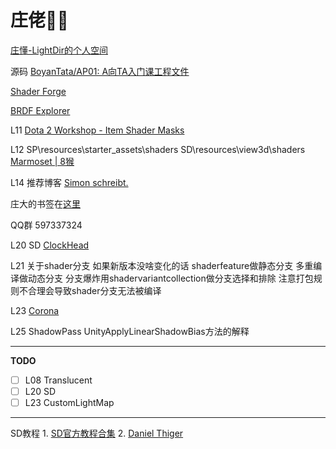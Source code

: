 # 庄佬🐂🍺

[庄懂-LightDir的个人空间](https://space.bilibili.com/6373917)

源码 [BoyanTata/AP01: A向TA入门课工程文件](https://github.com/BoyanTata/AP01)

[Shader Forge](https://acegikmo.com/shaderforge/)

[BRDF Explorer](https://github.com/wdas/brdf)

L11 [Dota 2 Workshop - Item Shader Masks](https://help.steampowered.com/en/faqs/view/299C-D7F9-09A5-98B6#overview)

L12 SP\resources\starter_assets\shaders   SD\resources\view3d\shaders   [Marmoset | 8猴](https://marmoset.co/)

L14 推荐博客 [Simon schreibt.](https://simonschreibt.de/)

庄大的书签在[这里](./Favorites)

QQ群 597337324

L20 SD [ClockHead](./SD/ClockHead) 

L21 关于shader分支 如果新版本没啥变化的话 shaderfeature做静态分支 多重编译做动态分支 分支爆炸用shadervariantcollection做分支选择和排除 注意打包规则不合理会导致shader分支无法被编译

L23 [Corona](https://corona-renderer.com/)

L25 ShadowPass UnityApplyLinearShadowBias方法的解释

------

**TODO**

- [ ] L08 Translucent
- [ ] L20 SD
- [ ] L23 CustomLightMap

------

SD教程 1. [SD官方教程合集](https://www.bilibili.com/video/BV1D54y1Q7P3/?spm_id_from=333.788.b_636f6d6d656e74.11&vd_source=fdf93178573a9d599d73635d02d4dc87) 2. [Daniel Thiger](https://www.bilibili.com/video/BV1x3411z7WM/?spm_id_from=333.337.search-card.all.click&vd_source=fdf93178573a9d599d73635d02d4dc87)
